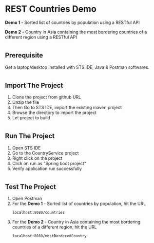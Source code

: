 REST Countries Demo
=======

**Demo 1** - Sorted list of countries by population using a RESTful API

**Demo 2** - Country in Asia containing the most bordering countries of a different region using a RESTful API

#  
Prerequisite
---------------
Get a laptop/desktop installed with STS IDE, Java & Postman softwares.

#  

Import The Project
---------------
1) Clone the project from github URL
2) Unzip the file
3) Then Go to STS IDE, import the existing maven project
4) Browse the directory to import the project
5) Let project to build

#  
Run The Project
---------------
1) Open STS IDE
2) Go to the CountryService project
3) Right click on the project
4) Click on run as "Spring boot project"
5) Verify application run successfully

#  
Test The Project
---------------
1) Open Postman
2) For the **Demo 1** - Sorted list of countries by population, hit the URL
   ``` html
   localhost:8080/countries
   ```
3) For the **Demo 2** - Country in Asia containing the most bordering countries of a different region, hit the URL
      ``` html
   localhost:8080/mostBorderedCountry
   ```
